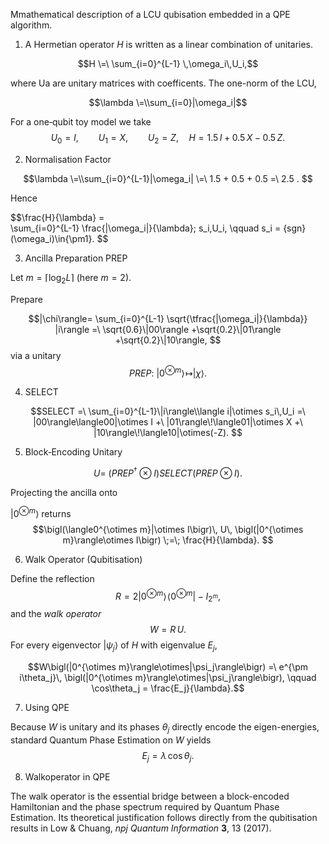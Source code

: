 Mmathematical description of a LCU qubisation embedded in
a QPE algorithm.

1. A Hermetian operator $H$ is written as a linear combination of unitaries.
   
$$H \=\ \sum_{i=0}^{L-1} \,\omega_i\,U_i,$$

where Ua are unitary matrices with coefficents. The one-norm of the LCU, 

$$\lambda \=\\sum_{i=0}|\omega_i|$$

For a one‐qubit toy model we take
$$U_0 = I,\qquad U_1 = X,\qquad U_2 = Z,
\quad
H = 1.5\,I + 0.5\,X - 0.5\,Z .
$$

2. Normalisation Factor

$$\lambda \=\\sum_{i=0}^{L-1}|\omega_i|
        \=\ 1.5 + 0.5 + 0.5 =\ 2.5 .
$$ 

Hence 

$$\frac{H}{\lambda}
    \=\
    \sum_{i=0}^{L-1}
    \frac{|\omega_i|}{\lambda}\;
    s_i\,U_i,
    \qquad
    s_i = \{sgn}(\omega_i)\in\{\pm1\}.
$$


3. Ancilla Preparation PREP

Let $m=\lceil\log_2 L\rceil$ (here $m=2$). 

Prepare 

$$|\chi\rangle=
        \sum_{i=0}^{L-1}
        \sqrt{\tfrac{|\omega_i|}{\lambda}}
        |i\rangle
        =\
        \sqrt{0.6}\|00\rangle
        +\sqrt{0.2}\|01\rangle
        +\sqrt{0.2}\|10\rangle,
$$ 
        via a unitary 
        $$PREP:\
    |0^{\otimes m}\rangle\!\mapsto|\chi\rangle .$$

4. SELECT

$$SELECT
        =\
        \sum_{i=0}^{L-1}\|i\rangle\\langle i|\otimes s_i\,U_i
        =\
        |00\rangle\langle00|\otimes I
        +\
        |01\rangle\!\langle01|\otimes X
        +\
        |10\rangle\!\langle10|\otimes(-Z).
$$

5. Block‐Encoding Unitary

$$U
        =\
        (PREP^\dagger\otimes I)
        SELECT
        (PREP\otimes I).
$$ 

Projecting the ancilla onto

$|0^{\otimes m}\rangle$ returns
$$\bigl(\langle0^{\otimes m}|\otimes I\bigr)\,
    U\,
    \bigl(|0^{\otimes m}\rangle\otimes I\bigr)
    \;=\;
    \frac{H}{\lambda}.
$$

6. Walk Operator (Qubitisation)

Define the reflection
$$R = 2|0^{\otimes m}\rangle\!\langle0^{\otimes m}| - I_{2^{m}},$$ and
the *walk operator* 
$$W= R\,U .$$ For every eigenvector
$|\psi_j\rangle$ of $H$ with eigenvalue $E_j$,

$$W\bigl(|0^{\otimes m}\rangle\otimes|\psi_j\rangle\bigr)
        =\
        e^{\pm i\theta_j}\,
        \bigl(|0^{\otimes m}\rangle\otimes|\psi_j\rangle\bigr),
        \qquad
        \cos\theta_j = \frac{E_j}{\lambda}.$$

7. Using QPE

Because $W$ is unitary and its phases $\theta_j$ directly encode the
eigen-energies, standard Quantum Phase Estimation on $W$ yields
$$E_j = \lambda\,\cos\theta_j .$$

8. Walkoperator in QPE

The walk operator is the essential bridge between a block-encoded
Hamiltonian and the phase spectrum required by Quantum Phase Estimation.
Its theoretical justification follows directly from the qubitisation
results in Low & Chuang, *npj Quantum Information* **3**, 13 (2017).


